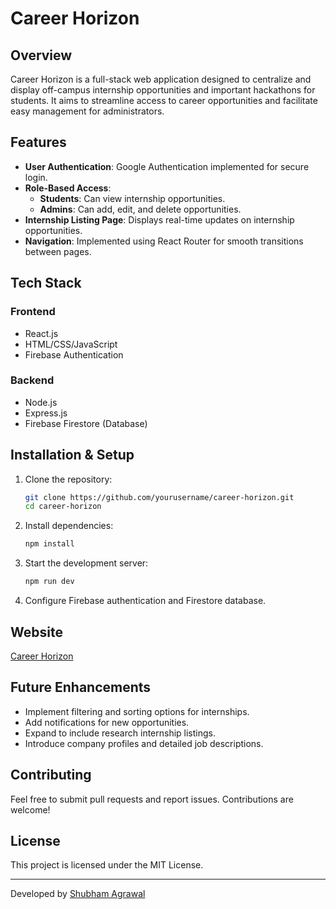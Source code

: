 # Career Horizon

## Overview
Career Horizon is a full-stack web application designed to centralize and display off-campus internship opportunities and important hackathons for students. It aims to streamline access to career opportunities and facilitate easy management for administrators.

## Features
- **User Authentication**: Google Authentication implemented for secure login.
- **Role-Based Access**:
  - **Students**: Can view internship opportunities.
  - **Admins**: Can add, edit, and delete opportunities.
- **Internship Listing Page**: Displays real-time updates on internship opportunities.
- **Navigation**: Implemented using React Router for smooth transitions between pages.

## Tech Stack
### **Frontend**
- React.js
- HTML/CSS/JavaScript
- Firebase Authentication

### **Backend**
- Node.js
- Express.js
- Firebase Firestore (Database)

## Installation & Setup
1. Clone the repository:
   ```sh
   git clone https://github.com/yourusername/career-horizon.git
   cd career-horizon
   ```
2. Install dependencies:
   ```sh
   npm install
   ```
3. Start the development server:
   ```sh
   npm run dev
   ```
4. Configure Firebase authentication and Firestore database.

## Website
[Career Horizon](https://careerhorizon-2289f.firebaseapp.com/)

## Future Enhancements
- Implement filtering and sorting options for internships.
- Add notifications for new opportunities.
- Expand to include research internship listings.
- Introduce company profiles and detailed job descriptions.

## Contributing
Feel free to submit pull requests and report issues. Contributions are welcome!

## License
This project is licensed under the MIT License.

---
Developed by [Shubham Agrawal](https://github.com/yourusername)

